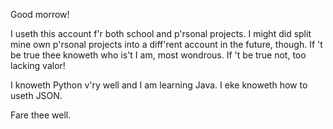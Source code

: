 Good morrow!

I useth this account f'r both school and p'rsonal projects. I might did split mine own p'rsonal projects into a diff'rent account in the future, though. If 't be true thee knoweth who is't I am, most wondrous. If 't be true not, too lacking valor!

I knoweth Python v'ry well and I am learning Java. I eke knoweth how to useth JSON.

Fare thee well.
